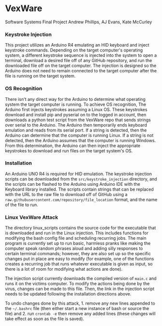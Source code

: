# VexWare

Software Systems Final Project
Andrew Phillips, AJ Evans, Kate McCurley

### Keystroke Injection

This project utilizes an Arduino R4 emulating an HID keyboard and inject keystroke commands. Depending on the target computer's operating system, a different keystroke sequence is injected into the system to open a terminal, download a desired file off of any GitHub repository, and run the downloaded file off on the target computer. The injection is designed so the Arduino does not need to remain connected to the target computer after the file is running on the target system.

### OS Recognition

There isn't any direct way for the Arduino to determine what operating system the target computer is running. To achieve OS recognition, The Arduino first injects keystrokes assuming a Linux OS. These keystrokes download and install pip and pyserial on to the logged in account, then downloads a python test script from the VexWare repo that sends strings over serial to the Arduino. The Arduino then temporarily ends keyboard emulation and reads from its serial port. If a string is detected, then the Arduino can determine that the computer is running Linux. If a string is not detected, then the Arduino assumes that the computer is running Windows. From this determination, the Arduino can then inject the appropriate keystrokes to download and run files on the target system's OS.

### Installation

An Arduino UNO R4 is required for HID emulation. The keystroke injection scripts can be downloaded from the `src/keystroke_injection` directory, and the scripts can be flashed to the Arduino using Arduino IDE with the Keyboard library installed. The scripts contain strings that can be replaced with the URL to the raw file to download off of GitHub using a `raw.githubusercontent.com/repository/file_location` format, and the name of the file to run.

### Linux VexWare Attack

The directory linux_scripts contains the source code for the executable that is downloaded and run in the Linux injection. This includes functions for modifying the bash config file and scheduling recurring jobs. The main program is currently set up to run basic, harmless pranks like making the computer speak random phrases aloud and adding silly responses to certain terminal commands; however, they are also set up so the specific changes put in place are easy to modify (for example, one of the functions creates a recurring job that runs whatever executable is given as input, so there is a lot of room for modifying what actions are done).

The injection script currently downloads the compiled version of `main.c` and runs it on the victims computer. To modify the actions being done by the virus, changes can be made to this file. Then, the link in the injection script needs to be updated following the installation directions above.

To undo changes done by this attack, 1. remove any new lines appended to the `~/.bashrc` file (then either start a new instance of bash or source the file) and 2. run `crontab -e` then remove any added lines (these changes will take effect as soon as the file is saved).
